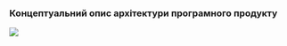 ### Концептуальний опис архітектури програмного продукту

![](https://github.com/oleksandrblazhko/ai202-barkar/blob/oleksandrblazhko/ai202-barkar_with_laboratory_work_4/1.5-SoftwareProjectPlanning/1.5.1-SoftwareArchitectConcept/UML-%D0%B4%D1%96%D0%B0%D0%B3%D1%80%D0%B0%D0%BC%D0%B0.jpg)

